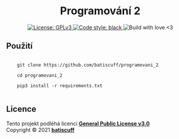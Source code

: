 <h1 align="center">Programování 2</h1>
<p align="center">
    <a href="https://github.com/batiscuff/programovani_2/blob/main/LICENSE" target="_blank">
        <img alt="License: GPLv3" src="https://img.shields.io/badge/License-GPLv3-green.svg" />
    </a>
    <a href="https://github.com/psf/black" target="_blank">
        <img alt="Code style: black" src="https://img.shields.io/badge/code%20style-black-000000.svg" />
    </a>
    </a href="https://github.com/batiscuff/programovani_2" target="_blank">
        <img alt="Build with love <3" src="https://img.shields.io/badge/build%20with-%F0%9F%92%9D-green" />
    </a>
</p>


<h2>Použití</h2>
<code>
    git clone https://github.com/batiscuff/programovani_2</br>
    cd programovani_2</br>
    pip3 install -r requirements.txt</br>
</code>


<h2>Licence</h2>
<p>Tento projekt podléhá licenci
    <a href="https://github.com/batiscuff/programovani_2/blob/main/LICENSE">
        <strong>General Public License v3.0</strong>
    </a>
    <br/>Copyright © 2021 
    <a href="https://github.com/batiscuff">
        <strong>batiscuff</strong>
    </a>
</p>
